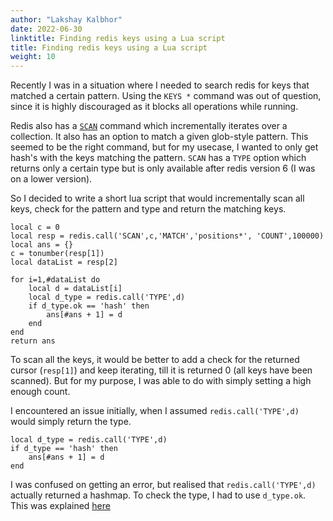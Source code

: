 ```yaml
---
author: "Lakshay Kalbhor"
date: 2022-06-30
linktitle: Finding redis keys using a Lua script
title: Finding redis keys using a Lua script
weight: 10
---
```


Recently I was in a situation where I needed to search redis for keys that matched a certain pattern. Using the `KEYS *` command was out of question, since it is highly discouraged as it blocks all operations while running. 

Redis also has a [`SCAN`](https://redis.io/commands/scan/) command which incrementally iterates over a collection. It also has an option to match a given glob-style pattern. This seemed to be the right command, but for my usecase, I wanted to only get hash's with the keys matching the pattern. `SCAN` has a `TYPE` option which returns only a certain type but is only available after redis version 6 (I was on a lower version).

So I decided to write a short lua script that would incrementally scan all keys, check for the pattern and type and return the matching keys.

```
local c = 0 
local resp = redis.call('SCAN',c,'MATCH','positions*', 'COUNT',100000)
local ans = {} 
c = tonumber(resp[1]) 
local dataList = resp[2] 

for i=1,#dataList do 
    local d = dataList[i] 
    local d_type = redis.call('TYPE',d) 
    if d_type.ok == 'hash' then 
        ans[#ans + 1] = d 
    end 
end 
return ans
```

To scan all the keys, it would be better to add a check for the returned cursor (```resp[1]```) and keep iterating, till it is returned 0 (all keys have been scanned). 
But for my purpose, I was able to do with simply setting a high enough count. 


I encountered an issue initially, when I assumed `redis.call('TYPE',d)` would simply return the type. 
```
local d_type = redis.call('TYPE',d) 
if d_type == 'hash' then 
    ans[#ans + 1] = d 
end 
```

I was confused on getting an error, but realised that `redis.call('TYPE',d)` actually returned a hashmap. To check the type, I had to use `d_type.ok`. This was explained [here](https://groups.google.com/g/redis-db/c/te0jnSr5tfY)